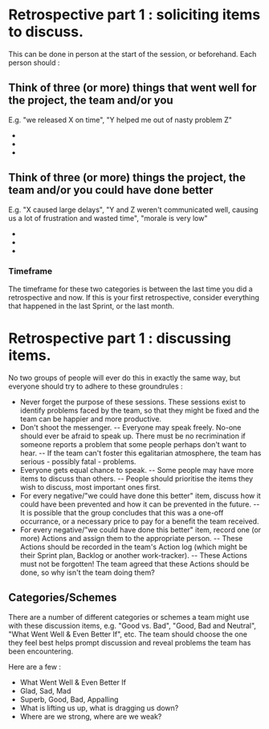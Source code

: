
# Retrospective part 1 : soliciting items to discuss.

This can be done in person at the start of the session, or beforehand. Each person should :

## Think of three (or more) things that went well for the project, the team and/or you

E.g. "we released X on time", "Y helped me out of nasty problem Z"

- 
- 
- 


## Think of three (or more) things the project, the team and/or you could have done better

E.g. "X caused large delays", "Y and Z weren't communicated well, causing us a lot of frustration and wasted time", "morale is very low"

- 
- 
- 


### Timeframe

The timeframe for these two categories is between the last time you did a retrospective and now. If this is your first retrospective, consider everything that happened in the last Sprint, or the last month.



# Retrospective part 1 : discussing items.

No two groups of people will ever do this in exactly the same way, but everyone should try to adhere to these groundrules :

- Never forget the purpose of these sessions. These sessions exist to identify problems faced by the team, so that they might be fixed and the team can be happier and more productive.
- Don't shoot the messenger. 
-- Everyone may speak freely. No-one should ever be afraid to speak up. There must be no recrimination if someone reports a problem that some people perhaps don't want to hear.
-- If the team can't foster this egalitarian atmosphere, the team has serious - possibly fatal - problems.
- Everyone gets equal chance to speak.
-- Some people may have more items to discuss than others.
-- People should prioritise the items they wish to discuss, most important ones first.
- For every negative/"we could have done this better" item, discuss how it could have been prevented and how it can be prevented in the future.
-- It is possible that the group concludes that this was a one-off occurrance, or a necessary price to pay for a benefit the team received.
- For every negative/"we could have done this better" item, record one (or more) Actions and assign them to the appropriate person.
-- These Actions should be recorded in the team's Action log (which might be their Sprint plan, Backlog or another work-tracker). 
-- These Actions must not be forgotten! The team agreed that these Actions should be done, so why isn't the team doing them?


## Categories/Schemes

There are a number of different categories or schemes a team might use with these discussion items, e.g. "Good vs. Bad", "Good, Bad and Neutral", "What Went Well & Even Better If", etc. The team should choose the one they feel best helps prompt discussion and reveal problems the team has been encountering.

Here are a few :

- What Went Well & Even Better If
- Glad, Sad, Mad
- Superb, Good, Bad, Appalling
- What is lifting us up, what is dragging us down?
- Where are we strong, where are we weak?
